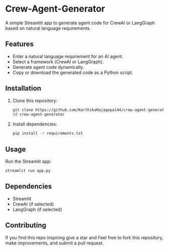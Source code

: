 # Crew-Agent-Generator

A simple Streamlit app to generate agent code for CrewAI or LangGraph based on natural language requirements.

## Features
- Enter a natural language requirement for an AI agent.
- Select a framework (CrewAI or LangGraph).
- Generate agent code dynamically.
- Copy or download the generated code as a Python script.

## Installation

1. Clone this repository:
   ```bash
   git clone https://github.com/KarthikaRajagopal44/crew-agent-generator.git
   cd crew-agent-generator
   ```

2. Install dependencies:
   ```bash
   pip install -r requirements.txt
   ```

## Usage

Run the Streamlit app:
```bash
streamlit run app.py
```

## Dependencies
- Streamlit
- CrewAI (if selected)
- LangGraph (if selected)

## Contributing
If you find this repo inspiring give a star and Feel free to fork this repository, make improvements, and submit a pull request.
